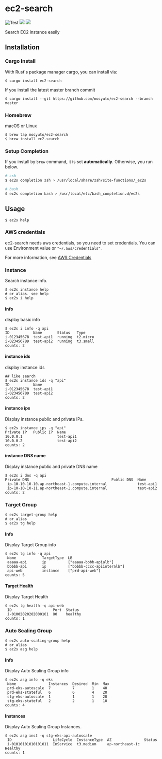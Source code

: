 # ec2-search 
![Test](https://github.com/mocyuto/ec2-search/workflows/Test/badge.svg?branch=master)
![](https://img.shields.io/crates/v/ec2-search)
![](https://img.shields.io/github/v/release/mocyuto/ec2-search?sort=semver)

Search EC2 instance easily

## Installation

### Cargo Install

With Rust's package manager cargo, you can install via:
```shell script
$ cargo install ec2-search
```
If you install the latest master branch commit
```shell script
$ cargo install --git https://github.com/mocyuto/ec2-search --branch master
```

### Homebrew
macOS or Linux

```shell script
$ brew tap mocyuto/ec2-search
$ brew install ec2-search
```

### Setup Completion

If you install by `brew` command, it is set **automatically**.
Otherwise, you run below. 

```zsh
# zsh
$ ec2s completion zsh > /usr/local/share/zsh/site-functions/_ec2s

# bash
$ ec2s completion bash > /usr/local/etc/bash_completion.d/ec2s
```


## Usage

```shell script
$ ec2s help
```

### AWS credentials

ec2-search needs aws credentials, so you need to set credentials.
You can use Environment value or `"~/.aws/credentials"`.

For more information, see [AWS Credentials](https://github.com/rusoto/rusoto/blob/master/AWS-CREDENTIALS.md)

### Instance

Search instance info.
```shell script
$ ec2s instance help
# or alias. see help
$ ec2s i help 
```
#### info
display basic info

```shell script
$ ec2s i info -q api
ID           Name       Status   Type
i-012345678  test-api1  running  t2.micro
i-023456789  test-api2  running  t3.small
counts: 2
```


#### instance ids
display instance ids

```shell script
## like search
$ ec2s instance ids -q "api"
ID           Name
i-012345678  test-api1
i-023456789  test-api2
counts: 2

```

#### instance ips

Display instance public and private IPs.

```shell script
$ ec2s instance ips -q "api"
Private IP   Public IP  Name
10.0.0.1                test-api1
10.0.0.2                test-api2
counts: 2
```

#### instance DNS name

Display instance public and private DNS name

```shell script
$ ec2s i dns -q api
Private DNS                                      Public DNS  Name
 ip-10-10-10-10.ap-northeast-1.compute.internal              test-api1
 ip-10-10-10-11.ap-northeast-1.compute.internal              test-api2
counts: 2
```

### Target Group

```shell script
$ ec2s target-group help
# or alias
$ ec2s tg help
```

#### Info

Display Target Group info

```shell script
$ ec2s tg info -q api
 Name            TargetType  LB
 aaaaa-api       ip          ["aaaaa-bbbb-apialb"]
 bbbbb-api       ip          ["bbbbb-cccc-apiinteralb"]
 api-web         instance    ["prd-api-web"]
counts: 5
```

#### Target Health

Display Target Health

```shell script
$ ec2s tg health -q api-web
 ID                   Port  Status
 i-01002020202000101  80    healthy
counts: 1
```


### Auto Scaling Group

```shell script
$ ec2s auto-scaling-group help
# or alias
$ ec2s asg help
```

#### Info

Display Auto Scaling Group info
```shell script
$ ec2s asg info -q eks
 Name               Instances  Desired  Min  Max
 prd-eks-autoscale  7          7        1    40
 prd-eks-stateful   6          6        4    20
 stg-eks-autoscale  1          1        1    20
 stg-eks-stateful   2          2        1    10
counts: 4
``` 

#### Instances

Display Auto Scaling Group Instances.

```shell script
$ ec2s asg inst -q stg-eks-api-autoscale
 ID                   LifeCycle  InstanceType  AZ               Status
 i-01010101010101011  InService  t3.medium     ap-northeast-1c  Healthy
counts: 1
```
